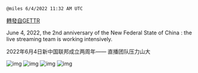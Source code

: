 
`@miles 6/4/2022 11:32 AM UTC`

[轉發自GETTR](https://gettr.com/post/p1cof7d419d)

June 4, 2022, the 2nd anniversary of the New Federal State of China : 
the live streaming team is working intensively.

2022年6月4日新中国联邦成立两周年—— 直播团队压力山大

![img](https://media.gettr.com/group15/getter/2022/06/04/11/f957d8c8-7267-31c9-fc80-f9f9d5a6925e/bc413eac696bcdcd67f11cd3c2273e27.jpg)
![img](https://media.gettr.com/group15/getter/2022/06/04/11/cbf306c2-9570-1c24-aebf-cb152b18ceca/99247d88896966de05d859fa3d9cef42.jpg)
![img](https://media.gettr.com/group15/getter/2022/06/04/11/260d03a5-8271-78a8-bc60-36794468a634/e6a5124b70ec81a384fd0d7083cb8fda.jpg)
![img](https://media.gettr.com/group15/getter/2022/06/04/11/675a8027-81b9-154b-65b0-d7b8448c7b33/19024ea69a876d6a7afad93a37824865.jpg)
